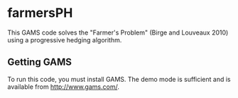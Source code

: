 farmersPH
=========

This GAMS code solves the "Farmer's Problem" (Birge and Louveaux 2010) using a progressive hedging algorithm.

Getting GAMS
------------

To run this code, you must install GAMS. The demo mode is sufficient and is available from
http://www.gams.com/.

